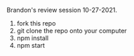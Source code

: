 Brandon's review session 10-27-2021.


1. fork this repo
2. git clone the repo onto your computer
3. npm install
4. npm start

